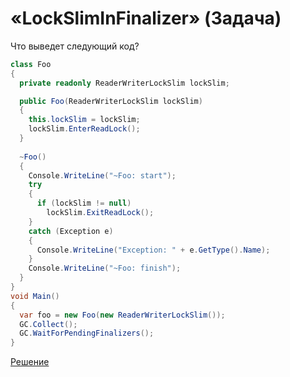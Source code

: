 # «LockSlimInFinalizer» (Задача)

Что выведет следующий код?

```cs
class Foo
{
  private readonly ReaderWriterLockSlim lockSlim;

  public Foo(ReaderWriterLockSlim lockSlim)
  {
    this.lockSlim = lockSlim;
    lockSlim.EnterReadLock();
  }
  
  ~Foo()
  {
    Console.WriteLine("~Foo: start");
    try
    {
      if (lockSlim != null)
        lockSlim.ExitReadLock();
    }
    catch (Exception e)
    {
      Console.WriteLine("Exception: " + e.GetType().Name);
    }
    Console.WriteLine("~Foo: finish");
  }
}
void Main()
{
  var foo = new Foo(new ReaderWriterLockSlim());
  GC.Collect();
  GC.WaitForPendingFinalizers();
}
```

[Решение](./LockSlimInFinalizer-S.md)